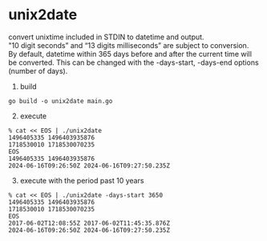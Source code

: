 # unix2date
convert unixtime included in STDIN to datetime and output.  
"10 digit seconds” and “13 digits milliseconds” are subject to conversion.  
By default, datetime within 365 days before and after the current time will be converted. This can be changed with the -days-start, -days-end options (number of days).

1. build

```
go build -o unix2date main.go
```

2. execute

```
% cat << EOS | ./unix2date
1496405335 1496403935876
1718530010 1718530070235
EOS
1496405335 1496403935876
2024-06-16T09:26:50Z 2024-06-16T09:27:50.235Z
```

3. execute with the period past 10 years

```
% cat << EOS | ./unix2date -days-start 3650
1496405335 1496403935876
1718530010 1718530070235
EOS
2017-06-02T12:08:55Z 2017-06-02T11:45:35.876Z
2024-06-16T09:26:50Z 2024-06-16T09:27:50.235Z
```

